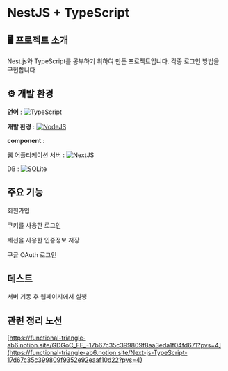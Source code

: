 # NestJS + TypeScript

## 🖥 프로젝트 소개
Nest.js와 TypeScript를 공부하기 위하여 만든 프로젝트입니다. 각종 로그인 방법을 구현합니다
<br>

## ⚙ 개발 환경
**언어** : ![TypeScript](https://img.shields.io/badge/TypeScript-%2320232a.svg?logo=react&logoColor=%2361DAFB)

**개발 환경** : [![NodeJS](https://img.shields.io/badge/Node.js-6DA55F?logo=node.js&logoColor=white)](#)

**component** :

웹 어플리케이션 서버 : ![NextJS](https://img.shields.io/badge/NestJS-%2320232a.svg?logo=react&logoColor=%2361DAFB)

DB : ![SQLite](https://img.shields.io/badge/SQLite-%2320232a.svg?logo=react&logoColor=%2361DAFB)



## 주요 기능
회원가입

쿠키를 사용한 로그인

세션을 사용한 인증정보 저장

구글 OAuth 로그인

## 데스트
서버 기동 후 웹페이지에서 실행

## 관련 정리 노션
[https://functional-triangle-ab6.notion.site/GDGoC_FE_-17b67c35c399809f8aa3eda1f04fd671?pvs=4](https://functional-triangle-ab6.notion.site/Next-js-TypeScript-17d67c35c399809f9352e92eaaf10d22?pvs=4)
